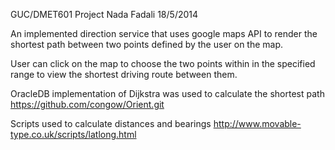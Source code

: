 GUC/DMET601 Project
Nada Fadali
18/5/2014

An implemented direction service that uses google maps API to render the shortest path between two points defined by the user on the map.

User can click on the map to choose the two points within in the specified range to view the shortest driving route between them.

OracleDB implementation of Dijkstra was used to calculate the shortest path
https://github.com/congow/Orient.git

Scripts used to calculate distances and bearings
http://www.movable-type.co.uk/scripts/latlong.html




